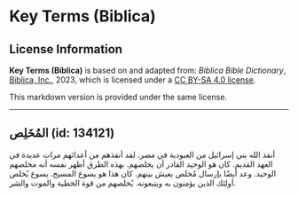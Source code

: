 # Key Terms (Biblica)

## License Information

**Key Terms (Biblica)** is based on and adapted from: _Biblica Bible Dictionary_, [Biblica, Inc.](https://www.biblica.com/), 2023, which is licensed under a [CC BY-SA 4.0 license](https://creativecommons.org/licenses/by-sa/4.0/legalcode.en).

This markdown version is provided under the same license.



--------------------------------

## المُخَلِص (id: 134121)

أنقذ الله بني إسرائيل من العبودية في مصر. لقد أنقذهم من أعدائهم مرات عديدة في العهد القديم. كان هو الوحيد القادر أن يخلصهم. بهذه الطرق أظهر نفسه أنه مخلصهم الوحيد. وعد أيضًا بإرسال مُخلص يعيش بينهم. كان هذا هو يسوع المسيح. يسوع يُخلص أولئك الذين يؤمنون به ويتبعونه. يُخلصهم من قوة الخطية والموت والشر.


